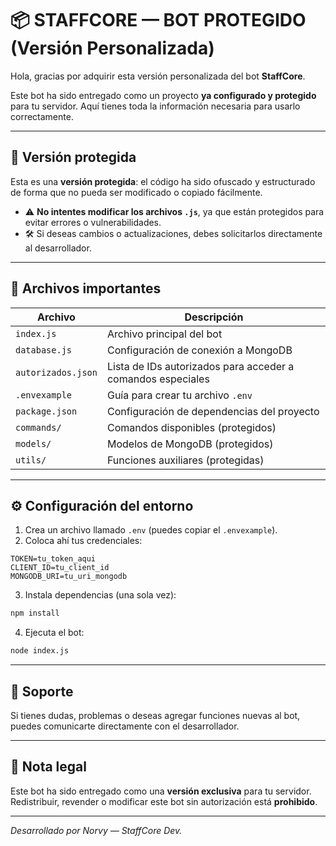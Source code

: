# 📦 STAFFCORE — BOT PROTEGIDO (Versión Personalizada)

Hola, gracias por adquirir esta versión personalizada del bot **StaffCore**.

Este bot ha sido entregado como un proyecto **ya configurado y protegido** para tu servidor. Aquí tienes toda la información necesaria para usarlo correctamente.

---

## 🔐 Versión protegida

Esta es una **versión protegida**: el código ha sido ofuscado y estructurado de forma que no pueda ser modificado o copiado fácilmente.

- ⚠️ **No intentes modificar los archivos `.js`**, ya que están protegidos para evitar errores o vulnerabilidades.
- 🛠️ Si deseas cambios o actualizaciones, debes solicitarlos directamente al desarrollador.

---

## 📁 Archivos importantes

| Archivo                  | Descripción                                                |
|--------------------------|------------------------------------------------------------|
| `index.js`               | Archivo principal del bot                                  |
| `database.js`            | Configuración de conexión a MongoDB                        |
| `autorizados.json`       | Lista de IDs autorizados para acceder a comandos especiales|
| `.envexample`            | Guía para crear tu archivo `.env`                          |
| `package.json`           | Configuración de dependencias del proyecto                 |
| `commands/`              | Comandos disponibles (protegidos)                          |
| `models/`                | Modelos de MongoDB (protegidos)                            |
| `utils/`                 | Funciones auxiliares (protegidas)                          |

---

## ⚙️ Configuración del entorno

1. Crea un archivo llamado `.env` (puedes copiar el `.envexample`).
2. Coloca ahí tus credenciales:

```env
TOKEN=tu_token_aqui
CLIENT_ID=tu_client_id
MONGODB_URI=tu_uri_mongodb
```

3. Instala dependencias (una sola vez):
```bash
npm install
```

4. Ejecuta el bot:
```bash
node index.js
```

---

## 🧠 Soporte

Si tienes dudas, problemas o deseas agregar funciones nuevas al bot, puedes comunicarte directamente con el desarrollador.

---

## 📌 Nota legal

Este bot ha sido entregado como una **versión exclusiva** para tu servidor.  
Redistribuir, revender o modificar este bot sin autorización está **prohibido**.

---

*Desarrollado por Norvy — StaffCore Dev.*